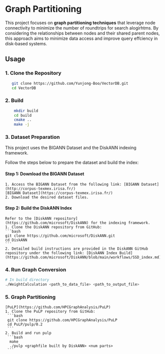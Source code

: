 # Graph Partitioning
This project focuses on **graph partitioning techniques** that leverage node connectivity to minimize the number of roundtrips for search alogirhtms. By considering the relationships between nodes and their shared parent nodes, this approach aims to minimize data access and improve query effciency in disk-based systems.

## Usage
### 1. Clone the Repository
 ```bash
    git clone https://github.com/Yunjong-Boo/VectorDB.git
    cd VectorDB
 ```
### 2. Build
 ```bash
     mkdir build
     cd build
     cmake ..
     make -j
 ```
### 3. Dataset Preparation
   This project uses the BIGANN Dataset and the DiskANN indexing framework.
   
   Follow the steps below to prepare the dataset and build the index:
   #### Step 1: Download the BIGANN Dataset
    1. Access the BIGANN Dataset from the following link: [BIGANN Dataset](http://corpus-texmex.irisa.fr/)
    [BIGANN Dataset](https://corpus-texmex.irisa.fr/)
    2. Download the desired dataset files.
   #### Step 2: Build the DiskANN Index
    Refer to the [DiskANN repository](https://github.com/microsoft/DiskANN) for the indexing framework.
    1. Clone the DiskANN repository from GitHub:
    ```bash
    git clone https://github.com/microsoft/DiskANN.git
    cd DiskANN
    ```
    2. Detailed build instructions are provided in the DiskANN GitHub repository under the following link: [DiskANN Index Build](https://github.com/microsoft/DiskANN/blob/main/workflows/SSD_index.md)


### 4. Run Graph Conversion
 ```bash
 # In build directory
 ./WeightCalculation <path_to_data_file> <path_to_output_file>
 ```
### 5. Graph Partitioning
    [PuLP](https://github.com/HPCGraphAnalysis/PuLP)
    1. Clone the PuLP repository from GitHub:
     ```bash
     git clone https://github.com/HPCGraphAnalysis/PuLP
     cd PuLP/pulp/0.2
     ```
    2. Build and run pulp
     ```bash
      make
      ./pulp <graphfile built by DiskANN> <num parts>
     ```

